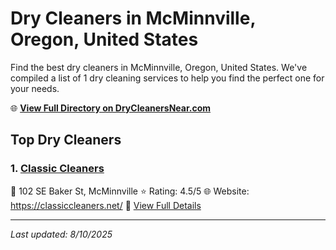 # Dry Cleaners in McMinnville, Oregon, United States

Find the best dry cleaners in McMinnville, Oregon, United States. We've compiled a list of 1 dry cleaning services to help you find the perfect one for your needs.

🌐 **[View Full Directory on DryCleanersNear.com](https://drycleanersnear.com/city/US/Oregon/McMinnville)**

## Top Dry Cleaners

### 1. [Classic Cleaners](https://drycleanersnear.com/dryCleaner/68955a6782a21f618f14c25c/classic-cleaners)
📍 102 SE Baker St, McMinnville
⭐ Rating: 4.5/5
🌐 Website: https://classiccleaners.net/
🔗 [View Full Details](https://drycleanersnear.com/dryCleaner/68955a6782a21f618f14c25c/classic-cleaners)


---

*Last updated: 8/10/2025*
